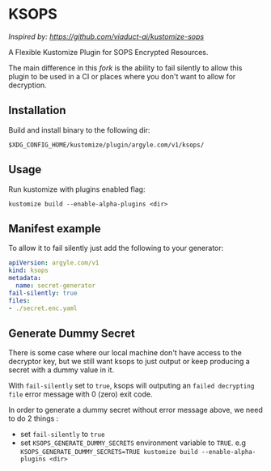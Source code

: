 # KSOPS 

*Inspired by: https://github.com/viaduct-ai/kustomize-sops*

A Flexible Kustomize Plugin for SOPS Encrypted Resources.

The main difference in this *fork* is the ability to fail silently to allow this plugin to be used in a CI or places 
where you don't want to allow for decryption.

##  Installation

Build and install binary to the following dir:

`$XDG_CONFIG_HOME/kustomize/plugin/argyle.com/v1/ksops/`

## Usage

Run kustomize with plugins enabled flag:

`kustomize build --enable-alpha-plugins <dir>`


## Manifest example

To allow it to fail silently just add the following to your generator:

```yaml
apiVersion: argyle.com/v1
kind: ksops
metadata:
  name: secret-generator
fail-silently: true
files:
- ./secret.enc.yaml
```

## Generate Dummy Secret

There is some case where our local machine don't have access to the decryptor key, but we still want ksops to just output or keep producing a secret with a dummy value in it. 

With `fail-silently` set to `true`, ksops will outputing an `failed decrypting file` error message with 0 (zero) exit code. 

In order to generate a dummy secret without error message above, we need to do 2 things :
- set `fail-silently` to `true`
- set `KSOPS_GENERATE_DUMMY_SECRETS` environment variable to `TRUE`. e.g `KSOPS_GENERATE_DUMMY_SECRETS=TRUE kustomize build --enable-alpha-plugins <dir>`
